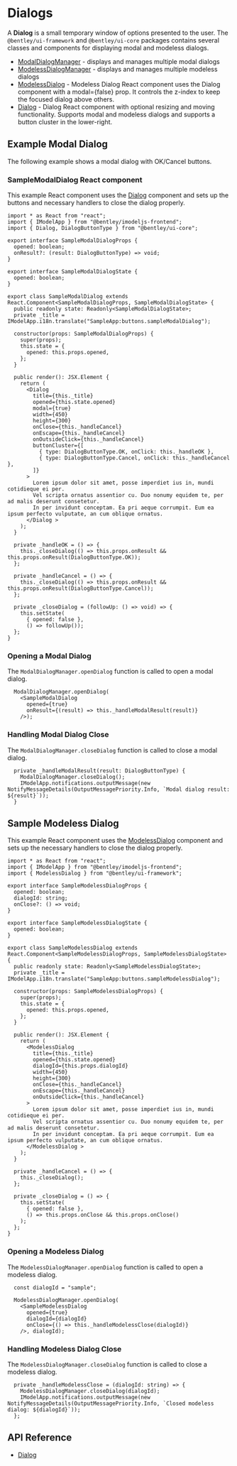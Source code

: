 # Dialogs

A **Dialog** is a small temporary window of options presented to the user.
The `@bentley/ui-framework` and `@bentley/ui-core` packages contains several classes and components for displaying modal and modeless dialogs.

* [ModalDialogManager]($ui-framework) - displays and manages multiple modal dialogs
* [ModelessDialogManager]($ui-framework) - displays and manages multiple modeless dialogs
* [ModelessDialog]($ui-framework) - Modeless Dialog React component uses the Dialog component with a modal={false} prop.
It controls the z-index to keep the focused dialog above others.
* [Dialog]($ui-core) - Dialog React component with optional resizing and moving functionality.
Supports modal and modeless dialogs and supports a button cluster in the lower-right.

## Example Modal Dialog

The following example shows a modal dialog with OK/Cancel buttons.

### SampleModalDialog React component

This example React component uses the [Dialog]($ui-core) component and sets up the buttons and necessary handlers to
close the dialog properly.

```tsx
import * as React from "react";
import { IModelApp } from "@bentley/imodeljs-frontend";
import { Dialog, DialogButtonType } from "@bentley/ui-core";

export interface SampleModalDialogProps {
  opened: boolean;
  onResult?: (result: DialogButtonType) => void;
}

export interface SampleModalDialogState {
  opened: boolean;
}

export class SampleModalDialog extends React.Component<SampleModalDialogProps, SampleModalDialogState> {
  public readonly state: Readonly<SampleModalDialogState>;
  private _title = IModelApp.i18n.translate("SampleApp:buttons.sampleModalDialog");

  constructor(props: SampleModalDialogProps) {
    super(props);
    this.state = {
      opened: this.props.opened,
    };
  }

  public render(): JSX.Element {
    return (
      <Dialog
        title={this._title}
        opened={this.state.opened}
        modal={true}
        width={450}
        height={300}
        onClose={this._handleCancel}
        onEscape={this._handleCancel}
        onOutsideClick={this._handleCancel}
        buttonCluster={[
          { type: DialogButtonType.OK, onClick: this._handleOK },
          { type: DialogButtonType.Cancel, onClick: this._handleCancel },
        ]}
      >
        Lorem ipsum dolor sit amet, posse imperdiet ius in, mundi cotidieque ei per.
        Vel scripta ornatus assentior cu. Duo nonumy equidem te, per ad malis deserunt consetetur.
        In per invidunt conceptam. Ea pri aeque corrumpit. Eum ea ipsum perfecto vulputate, an cum oblique ornatus.
      </Dialog >
    );
  }

  private _handleOK = () => {
    this._closeDialog(() => this.props.onResult && this.props.onResult(DialogButtonType.OK));
  };

  private _handleCancel = () => {
    this._closeDialog(() => this.props.onResult && this.props.onResult(DialogButtonType.Cancel));
  };

  private _closeDialog = (followUp: () => void) => {
    this.setState(
      { opened: false },
      () => followUp());
  };
}
```

### Opening a Modal Dialog

The `ModalDialogManager.openDialog` function is called to open a modal dialog.

```tsx
  ModalDialogManager.openDialog(
    <SampleModalDialog
      opened={true}
      onResult={(result) => this._handleModalResult(result)}
    />);
```

### Handling Modal Dialog Close

The `ModalDialogManager.closeDialog` function is called to close a modal dialog.

```tsx
  private _handleModalResult(result: DialogButtonType) {
    ModalDialogManager.closeDialog();
    IModelApp.notifications.outputMessage(new NotifyMessageDetails(OutputMessagePriority.Info, `Modal dialog result: ${result}`));
  }
```

## Sample Modeless Dialog

This example React component uses the [ModelessDialog]($ui-framework) component and sets up the necessary handlers to
close the dialog properly.

```tsx
import * as React from "react";
import { IModelApp } from "@bentley/imodeljs-frontend";
import { ModelessDialog } from "@bentley/ui-framework";

export interface SampleModelessDialogProps {
  opened: boolean;
  dialogId: string;
  onClose?: () => void;
}

export interface SampleModelessDialogState {
  opened: boolean;
}

export class SampleModelessDialog extends React.Component<SampleModelessDialogProps, SampleModelessDialogState> {
  public readonly state: Readonly<SampleModelessDialogState>;
  private _title = IModelApp.i18n.translate("SampleApp:buttons.sampleModelessDialog");

  constructor(props: SampleModelessDialogProps) {
    super(props);
    this.state = {
      opened: this.props.opened,
    };
  }

  public render(): JSX.Element {
    return (
      <ModelessDialog
        title={this._title}
        opened={this.state.opened}
        dialogId={this.props.dialogId}
        width={450}
        height={300}
        onClose={this._handleCancel}
        onEscape={this._handleCancel}
        onOutsideClick={this._handleCancel}
      >
        Lorem ipsum dolor sit amet, posse imperdiet ius in, mundi cotidieque ei per.
        Vel scripta ornatus assentior cu. Duo nonumy equidem te, per ad malis deserunt consetetur.
        In per invidunt conceptam. Ea pri aeque corrumpit. Eum ea ipsum perfecto vulputate, an cum oblique ornatus.
      </ModelessDialog >
    );
  }

  private _handleCancel = () => {
    this._closeDialog();
  };

  private _closeDialog = () => {
    this.setState(
      { opened: false },
      () => this.props.onClose && this.props.onClose()
    );
  };
}
```

### Opening a Modeless Dialog

The `ModelessDialogManager.openDialog` function is called to open a modeless dialog.

```tsx
  const dialogId = "sample";

  ModelessDialogManager.openDialog(
    <SampleModelessDialog
      opened={true}
      dialogId={dialogId}
      onClose={() => this._handleModelessClose(dialogId)}
    />, dialogId);
```

### Handling Modeless Dialog Close

The `ModelessDialogManager.closeDialog` function is called to close a modeless dialog.

```tsx
  private _handleModelessClose = (dialogId: string) => {
    ModelessDialogManager.closeDialog(dialogId);
    IModelApp.notifications.outputMessage(new NotifyMessageDetails(OutputMessagePriority.Info, `Closed modeless dialog: ${dialogId}`));
  };
```

## API Reference

* [Dialog]($ui-framework:Dialog)
